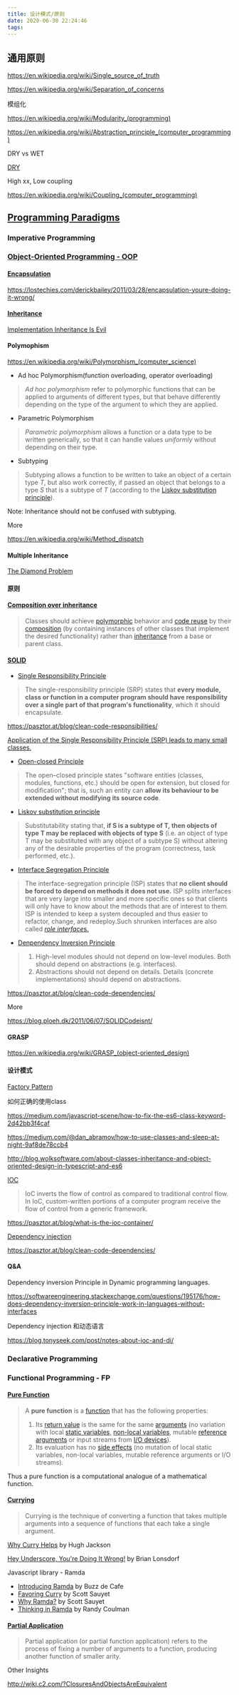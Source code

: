 ```yaml
---
title: 设计模式/原则
date: 2020-06-30 22:24:46
tags:
---
```


## 通用原则



https://en.wikipedia.org/wiki/Single_source_of_truth



https://en.wikipedia.org/wiki/Separation_of_concerns

模组化

https://en.wikipedia.org/wiki/Modularity_(programming)



https://en.wikipedia.org/wiki/Abstraction_principle_(computer_programming)

DRY vs WET

[DRY](https://en.wikipedia.org/wiki/Don%27t_repeat_yourself)

High xx, Low coupling

https://en.wikipedia.org/wiki/Coupling_(computer_programming)



## [Programming Paradigms](https://en.wikipedia.org/wiki/Programming_paradigm)

### Imperative Programming

### [Object-Oriented Programming - OOP](https://en.wikipedia.org/wiki/Object-oriented_programming)

#### [Encapsulation](https://en.wikipedia.org/wiki/Encapsulation_(computer_programming))

https://lostechies.com/derickbailey/2011/03/28/encapsulation-youre-doing-it-wrong/



#### [Inheritance](https://en.wikipedia.org/wiki/Inheritance_(object-oriented_programming))

[Implementation Inheritance Is Evil](https://medium.com/hackernoon/inheritance-based-on-internal-structure-is-evil-7474cc8e64dc)



#### Polymophism

https://en.wikipedia.org/wiki/Polymorphism_(computer_science)

- Ad hoc Polymorphism(function overloading, operator overloading)

> *Ad hoc polymorphism* refer to polymorphic functions that can be applied to arguments of different types, but that behave differently depending on the type of the argument to which they are applied.

- Parametric Polymorphism

> *Parametric polymorphism* allows a function or a data type to be written generically, so that it can handle values *uniformly* without depending on their type.

- Subtyping

> Subtyping allows a function to be written to take an object of a certain type *T*, but also work correctly, if passed an object that belongs to a type *S* that is a subtype of *T* (according to the [Liskov substitution principle](https://en.wikipedia.org/wiki/Liskov_substitution_principle)).

Note: Inheritance should not be confused with subtyping.

More

https://en.wikipedia.org/wiki/Method_dispatch

#### Multiple Inheritance

[The Diamond Problem](https://en.wikipedia.org/wiki/Multiple_inheritance#The_diamond_problem)



#### 原则

#### [Composition over inheritance](https://en.wikipedia.org/wiki/Composition_over_inheritance)

> Classes should achieve [polymorphic](https://en.wikipedia.org/wiki/Polymorphism_(computer_science)) behavior and [code reuse](https://en.wikipedia.org/wiki/Code_reuse) by their [composition](https://en.wikipedia.org/wiki/Object_composition) (by containing instances of other classes that implement the desired functionality) rather than [inheritance](https://en.wikipedia.org/wiki/Inheritance_(computer_science)) from a base or parent class.

#### [SOLID](https://en.wikipedia.org/wiki/SOLID)

- [Single Responsibility Principle](https://en.wikipedia.org/wiki/Single-responsibility_principle)

> The single-responsibility principle (SRP) states that **every module, class or function in a computer program should have responsibility over a single part of that program's functionality**, which it should encapsulate.

https://pasztor.at/blog/clean-code-responsibilities/

[Application of the Single Responsibility Principle (SRP) leads to many small classes.](https://blog.ploeh.dk/2011/06/07/SOLIDCodeisnt)

- [Open-closed Principle](https://en.wikipedia.org/wiki/Open%E2%80%93closed_principle)

> The open–closed principle states "software entities (classes, modules, functions, etc.) should be open for extension, but closed for modification"; that is, such an entity can **allow its behaviour to be extended without modifying its source code**.



- [Liskov substitution principle](https://en.wikipedia.org/wiki/Liskov_substitution_principle)

> Substitutability stating that, **if S is a subtype of T, then objects of type T may be replaced with objects of type S** (i.e. an object of type T may be substituted with any object of a subtype S) without altering any of the desirable properties of the program (correctness, task performed, etc.). 



- [Interface Segregation Principle](https://en.wikipedia.org/wiki/Interface_segregation_principle)

> The interface-segregation principle (ISP) states that **no client should be forced to depend on methods it does not use.** ISP splits interfaces that are very large into smaller and more specific ones so that clients will only have to know about the methods that are of interest to them. ISP is intended to keep a system decoupled and thus easier to refactor, change, and redeploy.Such shrunken interfaces are also called [*role interface*s.](https://martinfowler.com/bliki/RoleInterface.html)



- [Denpendency Inversion Principle](https://en.wikipedia.org/wiki/Dependency_inversion_principle)

> 1. High-level modules should not depend on low-level modules. Both should depend on abstractions (e.g. interfaces).
> 2. Abstractions should not depend on details. Details (concrete implementations) should depend on abstractions.

https://pasztor.at/blog/clean-code-dependencies/

More

https://blog.ploeh.dk/2011/06/07/SOLIDCodeisnt/

#### GRASP

https://en.wikipedia.org/wiki/GRASP_(object-oriented_design)



#### 设计模式

[Factory Pattern](https://en.wikipedia.org/wiki/Factory_(object-oriented_programming))



如何正确的使用class

https://medium.com/javascript-scene/how-to-fix-the-es6-class-keyword-2d42bb3f4caf

https://medium.com/@dan_abramov/how-to-use-classes-and-sleep-at-night-9af8de78ccb4

http://blog.wolksoftware.com/about-classes-inheritance-and-object-oriented-design-in-typescript-and-es6



[IOC](https://en.wikipedia.org/wiki/Inversion_of_control)

> IoC inverts the flow of control as compared to traditional control flow. In IoC, custom-written portions of a computer program receive the flow of control from a generic framework. 

https://pasztor.at/blog/what-is-the-ioc-container/

[Dependency injection](https://en.wikipedia.org/wiki/Dependency_injection)

https://pasztor.at/blog/clean-code-dependencies/

#### 

#### Q&A

Dependency inversion Principle in Dynamic programming languages.

https://softwareengineering.stackexchange.com/questions/195176/how-does-dependency-inversion-principle-work-in-languages-without-interfaces

Dependency injection 和动态语言

https://blog.tonyseek.com/post/notes-about-ioc-and-di/



### Declarative Programming

### Functional Programming - FP

#### [Pure Function](https://en.wikipedia.org/wiki/Pure_function)

> A **pure function** is a [function](https://en.wikipedia.org/wiki/Subroutine) that has the following properties:
>
> 1. Its [return value](https://en.wikipedia.org/wiki/Return_statement) is the same for the same [arguments](https://en.wikipedia.org/wiki/Argument_of_a_function) (no variation with local [static variables](https://en.wikipedia.org/wiki/Static_variable), [non-local variables](https://en.wikipedia.org/wiki/Non-local_variable), mutable [reference arguments](https://en.wikipedia.org/wiki/Value_type_and_reference_type) or input streams from [I/O devices](https://en.wikipedia.org/wiki/Input/output)).
> 2. Its evaluation has no [side effects](https://en.wikipedia.org/wiki/Side_effect_(computer_science)) (no mutation of local static variables, non-local variables, mutable reference arguments or I/O streams).

Thus a pure function is a computational analogue of a mathematical function.

#### [Currying](https://en.wikipedia.org/wiki/Currying)

> Currying is the technique of converting a function that takes multiple arguments into a sequence of functions that each take a single argument. 

[Why Curry Helps](https://hughfdjackson.com/javascript/why-curry-helps/) by Hugh Jackson

[Hey Underscore, You're Doing It Wrong!](https://www.youtube.com/watch?v=m3svKOdZijA&app=desktop) by Brian Lonsdorf

Javascript library - Ramda

- [Introducing Ramda](http://buzzdecafe.github.io/code/2014/05/16/introducing-ramda) by Buzz de Cafe
- [Favoring Curry](http://fr.umio.us/favoring-curry/) by Scott Sauyet
- [Why Ramda?](http://fr.umio.us/why-ramda/) by Scott Sauyet
- [Thinking in Ramda](https://randycoulman.com/blog/categories/thinking-in-ramda) by Randy Coulman

#### [Partial Application](https://en.wikipedia.org/wiki/Partial_application)

> Partial application (or partial function application) refers to the process of fixing a number of arguments to a function, producing another function of smaller arity.





Other Insights

http://wiki.c2.com/?ClosuresAndObjectsAreEquivalent